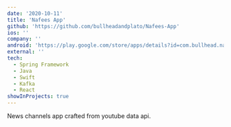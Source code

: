 ```yaml
---
date: '2020-10-11'
title: 'Nafees App'
github: 'https://github.com/bullheadandplato/Nafees-App'
ios: ''
company: ''
android: 'https://play.google.com/store/apps/details?id=com.bullhead.nafees.android'
external: ''
tech:
  - Spring Framework
  - Java
  - Swift
  - Kafka
  - React
showInProjects: true
---
```


News channels app crafted from youtube data api.

